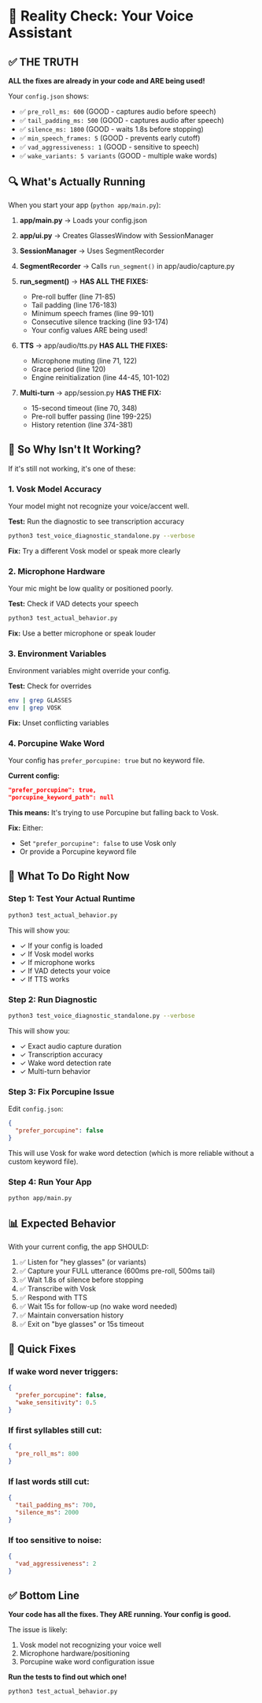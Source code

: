# 🎯 Reality Check: Your Voice Assistant

## ✅ THE TRUTH

**ALL the fixes are already in your code and ARE being used!**

Your `config.json` shows:
- ✅ `pre_roll_ms: 600` (GOOD - captures audio before speech)
- ✅ `tail_padding_ms: 500` (GOOD - captures audio after speech)
- ✅ `silence_ms: 1800` (GOOD - waits 1.8s before stopping)
- ✅ `min_speech_frames: 5` (GOOD - prevents early cutoff)
- ✅ `vad_aggressiveness: 1` (GOOD - sensitive to speech)
- ✅ `wake_variants: 5 variants` (GOOD - multiple wake words)

## 🔍 What's Actually Running

When you start your app (`python app/main.py`):

1. **app/main.py** → Loads your config.json
2. **app/ui.py** → Creates GlassesWindow with SessionManager
3. **SessionManager** → Uses SegmentRecorder
4. **SegmentRecorder** → Calls `run_segment()` in app/audio/capture.py
5. **run_segment()** → **HAS ALL THE FIXES:**
   - Pre-roll buffer (line 71-85)
   - Tail padding (line 176-183)
   - Minimum speech frames (line 99-101)
   - Consecutive silence tracking (line 93-174)
   - Your config values ARE being used!

6. **TTS** → app/audio/tts.py **HAS ALL THE FIXES:**
   - Microphone muting (line 71, 122)
   - Grace period (line 120)
   - Engine reinitialization (line 44-45, 101-102)

7. **Multi-turn** → app/session.py **HAS THE FIX:**
   - 15-second timeout (line 70, 348)
   - Pre-roll buffer passing (line 199-225)
   - History retention (line 374-381)

## 🎯 So Why Isn't It Working?

If it's still not working, it's one of these:

### 1. **Vosk Model Accuracy**
Your model might not recognize your voice/accent well.

**Test:** Run the diagnostic to see transcription accuracy
```bash
python3 test_voice_diagnostic_standalone.py --verbose
```

**Fix:** Try a different Vosk model or speak more clearly

### 2. **Microphone Hardware**
Your mic might be low quality or positioned poorly.

**Test:** Check if VAD detects your speech
```bash
python3 test_actual_behavior.py
```

**Fix:** Use a better microphone or speak louder

### 3. **Environment Variables**
Environment variables might override your config.

**Test:** Check for overrides
```bash
env | grep GLASSES
env | grep VOSK
```

**Fix:** Unset conflicting variables

### 4. **Porcupine Wake Word**
Your config has `prefer_porcupine: true` but no keyword file.

**Current config:**
```json
"prefer_porcupine": true,
"porcupine_keyword_path": null
```

**This means:** It's trying to use Porcupine but falling back to Vosk.

**Fix:** Either:
- Set `"prefer_porcupine": false` to use Vosk only
- Or provide a Porcupine keyword file

## 🚀 What To Do Right Now

### Step 1: Test Your Actual Runtime
```bash
python3 test_actual_behavior.py
```

This will show you:
- ✓ If your config is loaded
- ✓ If Vosk model works
- ✓ If microphone works
- ✓ If VAD detects your voice
- ✓ If TTS works

### Step 2: Run Diagnostic
```bash
python3 test_voice_diagnostic_standalone.py --verbose
```

This will show you:
- ✓ Exact audio capture duration
- ✓ Transcription accuracy
- ✓ Wake word detection rate
- ✓ Multi-turn behavior

### Step 3: Fix Porcupine Issue
Edit `config.json`:
```json
{
  "prefer_porcupine": false
}
```

This will use Vosk for wake word detection (which is more reliable without a custom keyword file).

### Step 4: Run Your App
```bash
python app/main.py
```

## 📊 Expected Behavior

With your current config, the app SHOULD:

1. ✅ Listen for "hey glasses" (or variants)
2. ✅ Capture your FULL utterance (600ms pre-roll, 500ms tail)
3. ✅ Wait 1.8s of silence before stopping
4. ✅ Transcribe with Vosk
5. ✅ Respond with TTS
6. ✅ Wait 15s for follow-up (no wake word needed)
7. ✅ Maintain conversation history
8. ✅ Exit on "bye glasses" or 15s timeout

## 🔧 Quick Fixes

### If wake word never triggers:
```json
{
  "prefer_porcupine": false,
  "wake_sensitivity": 0.5
}
```

### If first syllables still cut:
```json
{
  "pre_roll_ms": 800
}
```

### If last words still cut:
```json
{
  "tail_padding_ms": 700,
  "silence_ms": 2000
}
```

### If too sensitive to noise:
```json
{
  "vad_aggressiveness": 2
}
```

## ✅ Bottom Line

**Your code has all the fixes. They ARE running. Your config is good.**

The issue is likely:
1. Vosk model not recognizing your voice well
2. Microphone hardware/positioning
3. Porcupine wake word configuration issue

**Run the tests to find out which one!**

```bash
python3 test_actual_behavior.py
```
